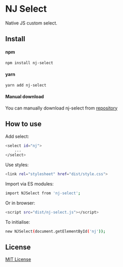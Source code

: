 # NJ Select
Native JS custom select.

## Install
#### npm
```sh
npm install nj-select
```

#### yarn
```sh
yarn add nj-select
```

#### Manual download
You can manually download nj-select from [repository](https://github.com/phx-vic/nj-select/blob/master/dist/nj-select.js)

## How to use
Add select:
```sh
<select id="nj">
    ...
</select>
```

Use styles:
```sh
<link rel="stylesheet" href="dist/style.css">
```

Import via ES modules:
```sh
import NJSelect from 'nj-select';
```

Or in browser:
```sh
<script src="dist/nj-select.js"></script>
```

To initialise:
```sh
new NJSelect(document.getElementById('nj'));
```

## License
[MIT License](https://en.wikipedia.org/wiki/MIT_License)
